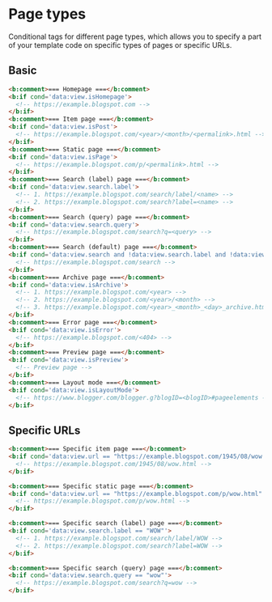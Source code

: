 <!--
@@@title:Page types@@@
@@@description:Conditional tags for different page types, which allows you to specify a part of your template code on specific types of pages or specific URLs.@@@
@@@section:Snippets@@@
@@@subsection:View@@@
-->

# Page types

Conditional tags for different page types, which allows you to specify a part of your template code on specific types of pages or specific URLs.


## Basic

```html
<b:comment>=== Homepage ===</b:comment>
<b:if cond='data:view.isHomepage'>
  <!-- https://example.blogspot.com -->
</b:if>
<b:comment>=== Item page ===</b:comment>
<b:if cond='data:view.isPost'>
  <!-- https://example.blogspot.com/<year>/<month>/<permalink>.html -->
</b:if>
<b:comment>=== Static page ===</b:comment>
<b:if cond='data:view.isPage'>
  <!-- https://example.blogspot.com/p/<permalink>.html -->
</b:if>
<b:comment>=== Search (label) page ===</b:comment>
<b:if cond='data:view.search.label'>
  <!-- 1. https://example.blogspot.com/search/label/<name> -->
  <!-- 2. https://example.blogspot.com/search?label=<name> -->
</b:if>
<b:comment>=== Search (query) page ===</b:comment>
<b:if cond='data:view.search.query'>
  <!-- https://example.blogspot.com/search?q=<query> -->
</b:if>
<b:comment>=== Search (default) page ===</b:comment>
<b:if cond='data:view.search and !data:view.search.label and !data:view.search.query'>
  <!-- https://example.blogspot.com/search -->
</b:if>
<b:comment>=== Archive page ===</b:comment>
<b:if cond='data:view.isArchive'>
  <!-- 1. https://example.blogspot.com/<year> -->
  <!-- 2. https://example.blogspot.com/<year>/<month> -->
  <!-- 3. https://example.blogspot.com/<year>_<month>_<day>_archive.html -->
</b:if>
<b:comment>=== Error page ===</b:comment>
<b:if cond='data:view.isError'>
  <!-- https://example.blogspot.com/<404> -->
</b:if>
<b:comment>=== Preview page ===</b:comment>
<b:if cond='data:view.isPreview'>
  <!-- Preview page -->
</b:if>
<b:comment>=== Layout mode ===</b:comment>
<b:if cond='data:view.isLayoutMode'>
  <!-- https://www.blogger.com/blogger.g?blogID=<blogID>#pageelements -->
</b:if>
```


## Specific URLs

```html
<b:comment>=== Specific item page ===</b:comment>
<b:if cond='data:view.url == "https://example.blogspot.com/1945/08/wow.html"'>
  <!-- https://example.blogspot.com/1945/08/wow.html -->
</b:if>

<b:comment>=== Specific static page ===</b:comment>
<b:if cond='data:view.url == "https://example.blogspot.com/p/wow.html"'>
  <!-- https://example.blogspot.com/p/wow.html -->
</b:if>

<b:comment>=== Specific search (label) page ===</b:comment>
<b:if cond='data:view.search.label == "WOW"'>
  <!-- 1. https://example.blogspot.com/search/label/WOW -->
  <!-- 2. https://example.blogspot.com/search?label=WOW -->
</b:if>

<b:comment>=== Specific search (query) page ===</b:comment>
<b:if cond='data:view.search.query == "wow"'>
  <!-- https://example.blogspot.com/search?q=wow -->
</b:if>
```
